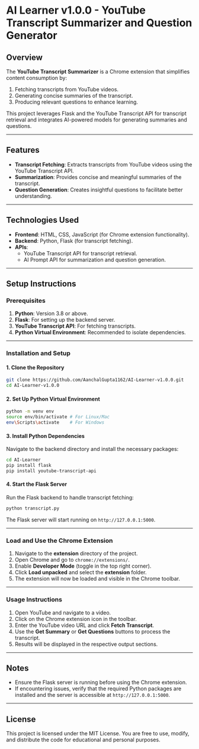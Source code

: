 # **AI Learner v1.0.0 - YouTube Transcript Summarizer and Question Generator**

## **Overview**
The **YouTube Transcript Summarizer** is a Chrome extension that simplifies content consumption by:
1. Fetching transcripts from YouTube videos.
2. Generating concise summaries of the transcript.
3. Producing relevant questions to enhance learning.

This project leverages Flask and the YouTube Transcript API for transcript retrieval and integrates AI-powered models for generating summaries and questions.

---

## **Features**
- **Transcript Fetching**: Extracts transcripts from YouTube videos using the YouTube Transcript API.
- **Summarization**: Provides concise and meaningful summaries of the transcript.
- **Question Generation**: Creates insightful questions to facilitate better understanding.

---

## **Technologies Used**
- **Frontend**: HTML, CSS, JavaScript (for Chrome extension functionality).
- **Backend**: Python, Flask (for transcript fetching).
- **APIs**: 
  - YouTube Transcript API for transcript retrieval.
  - AI Prompt API for summarization and question generation.

---

## **Setup Instructions**

### **Prerequisites**
1. **Python**: Version 3.8 or above.
2. **Flask**: For setting up the backend server.
3. **YouTube Transcript API**: For fetching transcripts.
4. **Python Virtual Environment**: Recommended to isolate dependencies.

---

### **Installation and Setup**

#### 1. Clone the Repository
```bash
git clone https://github.com/AanchalGupta1162/AI-Learner-v1.0.0.git
cd AI-Learner-v1.0.0
```

#### 2. Set Up Python Virtual Environment
```bash
python -m venv env
source env/bin/activate # For Linux/Mac
env\Scripts\activate    # For Windows
```

#### 3. Install Python Dependencies
Navigate to the backend directory and install the necessary packages:
```bash
cd AI-Learner
pip install flask
pip install youtube-transcript-api
```

#### 4. Start the Flask Server
Run the Flask backend to handle transcript fetching:
```bash
python transcript.py
```

The Flask server will start running on `http://127.0.0.1:5000`.

---

### **Load and Use the Chrome Extension**

1. Navigate to the **extension** directory of the project.
2. Open Chrome and go to `chrome://extensions/`.
3. Enable **Developer Mode** (toggle in the top right corner).
4. Click **Load unpacked** and select the **extension** folder.
5. The extension will now be loaded and visible in the Chrome toolbar.

---

### **Usage Instructions**

1. Open YouTube and navigate to a video.
2. Click on the Chrome extension icon in the toolbar.
3. Enter the YouTube video URL and click **Fetch Transcript**.
4. Use the **Get Summary** or **Get Questions** buttons to process the transcript.
5. Results will be displayed in the respective output sections.

---

## **Notes**
- Ensure the Flask server is running before using the Chrome extension.
- If encountering issues, verify that the required Python packages are installed and the server is accessible at `http://127.0.0.1:5000`.

---

## **License**
This project is licensed under the MIT License. You are free to use, modify, and distribute the code for educational and personal purposes.
